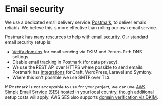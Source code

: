 # Email security

We use a dedicated email delivery service, [Postmark](https://postmarkapp.com/), to deliver emails reliably. We believe this is more effective than rolling our own email service.

Postmark has many resources to help with [email security](https://postmarkapp.com/security). Our standard email security setup is:

* [Verify domains](https://postmarkapp.com/support/article/1046-how-do-i-verify-a-domain) for email sending via DKIM and Return-Path DNS settings. 
* Disable email tracking in Postmark (for data privacy).
* We use the REST API over HTTPS where possible to send emails. Postmark has [integrations](https://postmarkapp.com/integrations) for Craft, WordPress, Laravel and Symfony.
* Where this isn't possible we use SMTP over TLS.

If Postmark is not acceptable to use for your project, we can use [AWS Simple Email Service (SES)](https://aws.amazon.com/ses/) hosted in your local country, though additional setup costs will apply. AWS SES also supports [domain verification via DKIM](https://docs.aws.amazon.com/ses/latest/dg/send-email-authentication-dkim-easy.html).
